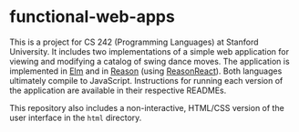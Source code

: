 # functional-web-apps
This is a project for CS 242 (Programming Languages) at Stanford University.
It includes two implementations of a simple web application for viewing and modifying a catalog of swing dance moves.
The application is implemented in [Elm](http://elm-lang.org/) and in [Reason](https://reasonml.github.io/) (using [ReasonReact](https://reasonml.github.io/reason-react/)).
Both languages ultimately compile to JavaScript.
Instructions for running each version of the application are available in their respective READMEs.

This repository also includes a non-interactive, HTML/CSS version of the user interface in the `html` directory.
